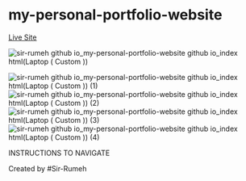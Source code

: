 # my-personal-portfolio-website

[Live Site](https://sir-rumeh.github.io/portfolio/)

![sir-rumeh github io_my-personal-portfolio-website github io_index html(Laptop ( Custom ))](https://user-images.githubusercontent.com/95687544/165942263-d73f1f8b-078c-4f97-9395-c660de60e714.png)

![sir-rumeh github io_my-personal-portfolio-website github io_index html(Laptop ( Custom )) (1)](https://user-images.githubusercontent.com/95687544/166089985-b143752f-b956-4eda-bc7d-5af21138f22c.png)
![sir-rumeh github io_my-personal-portfolio-website github io_index html(Laptop ( Custom )) (2)](https://user-images.githubusercontent.com/95687544/166089990-97aff218-c96c-413f-b7bb-f73737ad5ec1.png)
![sir-rumeh github io_my-personal-portfolio-website github io_index html(Laptop ( Custom )) (3)](https://user-images.githubusercontent.com/95687544/166089992-12cf942f-a0e9-4b06-a130-eeb86257c18e.png)
![sir-rumeh github io_my-personal-portfolio-website github io_index html(Laptop ( Custom )) (4)](https://user-images.githubusercontent.com/95687544/166089996-a5c59c1e-9edc-48f0-b172-3f119d94a43b.png)

INSTRUCTIONS TO NAVIGATE

Created by #Sir-Rumeh

